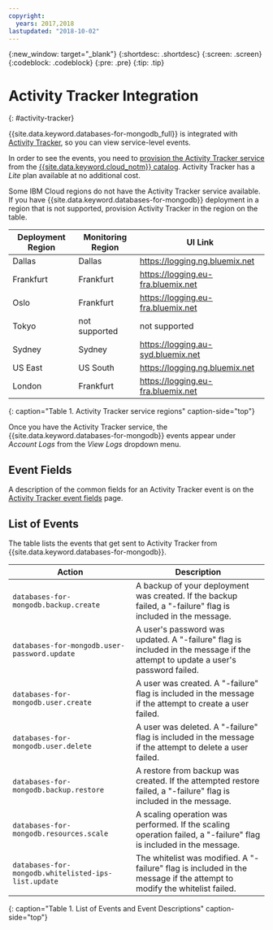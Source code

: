```yaml
---
copyright:
  years: 2017,2018
lastupdated: "2018-10-02"
---
```


{:new_window: target="_blank"}
{:shortdesc: .shortdesc}
{:screen: .screen}
{:codeblock: .codeblock}
{:pre: .pre}
{:tip: .tip}

# Activity Tracker Integration
{: #activity-tracker}

{{site.data.keyword.databases-for-mongodb_full}} is integrated with  [Activity Tracker](/docs/services/cloud-activity-tracker?topic=cloud-activity-tracker-activity_tracker_ov), so you can view service-level events.

In order to see the events, you need to [provision the Activity Tracker service](/docs/services/cloud-activity-tracker?topic=cloud-activity-tracker-provision) from the [{{site.data.keyword.cloud_notm}}  catalog](https://{DomainName}/catalog/services/activity-tracker). Activity Tracker has a _Lite_ plan available at no additional cost.

Some IBM Cloud regions do not have the Activity Tracker service available. If you have {{site.data.keyword.databases-for-mongodb}} deployment in a region that is not supported, provision Activity Tracker in the region on the table.

Deployment Region|Monitoring Region|UI Link
----------|-----------|-----------
Dallas | Dallas | https://logging.ng.bluemix.net
Frankfurt | Frankfurt | https://logging.eu-fra.bluemix.net
Oslo | Frankfurt | https://logging.eu-fra.bluemix.net
Tokyo | not supported | not supported
Sydney | Sydney | https://logging.au-syd.bluemix.net
US East | US South | https://logging.ng.bluemix.net
London | Frankfurt | https://logging.eu-fra.bluemix.net
{: caption="Table 1. Activity Tracker service regions" caption-side="top"}

Once you have the Activity Tracker service, the {{site.data.keyword.databases-for-mongodb}} events appear under _Account Logs_ from the _View Logs_ dropdown menu. 

## Event Fields

A description of the common fields for an Activity Tracker event is on the [Activity Tracker event fields](/docs/services/cloud-activity-tracker?topic=cloud-activity-tracker-at_event) page.

## List of Events

The table lists the events that get sent to Activity Tracker from {{site.data.keyword.databases-for-mongodb}}.

Action|Description
-------|-------
`databases-for-mongodb.backup.create`|A backup of your deployment was created. If the backup failed, a "-failure" flag is included in the message.
`databases-for-mongodb.user-password.update`|A user's password was updated. A "-failure" flag is included in the message if the attempt to update a user's password failed.
`databases-for-mongodb.user.create`|A user was created. A "-failure" flag is included in the message if the attempt to create a user failed.
`databases-for-mongodb.user.delete`|A user was deleted. A "-failure" flag is included in the message if the attempt to delete a user failed.
`databases-for-mongodb.backup.restore`|A restore from backup was created. If the attempted restore failed, a "-failure" flag is included in the message.
`databases-for-mongodb.resources.scale`|A scaling operation was performed. If the scaling operation failed, a "-failure" flag is included in the message.
`databases-for-mongodb.whitelisted-ips-list.update`|The whitelist was modified. A "-failure" flag is included in the message if the attempt to modify the whitelist failed.
{: caption="Table 1. List of Events and Event Descriptions" caption-side="top"}

